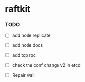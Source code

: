 # raftkit

### TODO 
- [ ] add node replicate
- [ ] add node docs 
- [ ] add tcp rpc 
- [ ] check the conf change v2 in etcd
- [ ] Repair wall 



